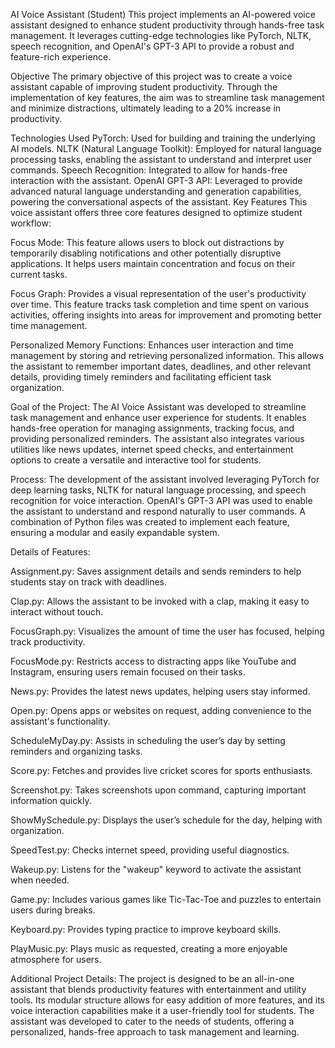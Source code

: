 AI Voice Assistant (Student)
This project implements an AI-powered voice assistant designed to enhance student productivity through hands-free task management. It leverages cutting-edge technologies like PyTorch, NLTK, speech recognition, and OpenAI's GPT-3 API to provide a robust and feature-rich experience.

Objective
The primary objective of this project was to create a voice assistant capable of improving student productivity. Through the implementation of key features, the aim was to streamline task management and minimize distractions, ultimately leading to a 20% increase in productivity.

Technologies Used
PyTorch: Used for building and training the underlying AI models.
NLTK (Natural Language Toolkit): Employed for natural language processing tasks, enabling the assistant to understand and interpret user commands.
Speech Recognition: Integrated to allow for hands-free interaction with the assistant.
OpenAI GPT-3 API: Leveraged to provide advanced natural language understanding and generation capabilities, powering the conversational aspects of the assistant.
Key Features
This voice assistant offers three core features designed to optimize student workflow:

Focus Mode: This feature allows users to block out distractions by temporarily disabling notifications and other potentially disruptive applications. It helps users maintain concentration and focus on their current tasks.

Focus Graph: Provides a visual representation of the user's productivity over time. This feature tracks task completion and time spent on various activities, offering insights into areas for improvement and promoting better time management.

Personalized Memory Functions: Enhances user interaction and time management by storing and retrieving personalized information. This allows the assistant to remember important dates, deadlines, and other relevant details, providing timely reminders and facilitating efficient task organization.

Goal of the Project: The AI Voice Assistant was developed to streamline task management and enhance user experience for students. It enables hands-free operation for managing assignments, tracking focus, and providing personalized reminders. The assistant also integrates various utilities like news updates, internet speed checks, and entertainment options to create a versatile and interactive tool for students.

Process: The development of the assistant involved leveraging PyTorch for deep learning tasks, NLTK for natural language processing, and speech recognition for voice interaction. OpenAI's GPT-3 API was used to enable the assistant to understand and respond naturally to user commands. A combination of Python files was created to implement each feature, ensuring a modular and easily expandable system.

Details of Features:

Assignment.py: Saves assignment details and sends reminders to help students stay on track with deadlines.

Clap.py: Allows the assistant to be invoked with a clap, making it easy to interact without touch.

FocusGraph.py: Visualizes the amount of time the user has focused, helping track productivity.

FocusMode.py: Restricts access to distracting apps like YouTube and Instagram, ensuring users remain focused on their tasks.

News.py: Provides the latest news updates, helping users stay informed.

Open.py: Opens apps or websites on request, adding convenience to the assistant's functionality.

ScheduleMyDay.py: Assists in scheduling the user’s day by setting reminders and organizing tasks.

Score.py: Fetches and provides live cricket scores for sports enthusiasts.

Screenshot.py: Takes screenshots upon command, capturing important information quickly.

ShowMySchedule.py: Displays the user’s schedule for the day, helping with organization.

SpeedTest.py: Checks internet speed, providing useful diagnostics.

Wakeup.py: Listens for the "wakeup" keyword to activate the assistant when needed.

Game.py: Includes various games like Tic-Tac-Toe and puzzles to entertain users during breaks.

Keyboard.py: Provides typing practice to improve keyboard skills.

PlayMusic.py: Plays music as requested, creating a more enjoyable atmosphere for users.

Additional Project Details: The project is designed to be an all-in-one assistant that blends productivity features with entertainment and utility tools. Its modular structure allows for easy addition of more features, and its voice interaction capabilities make it a user-friendly tool for students. The assistant was developed to cater to the needs of students, offering a personalized, hands-free approach to task management and learning.
